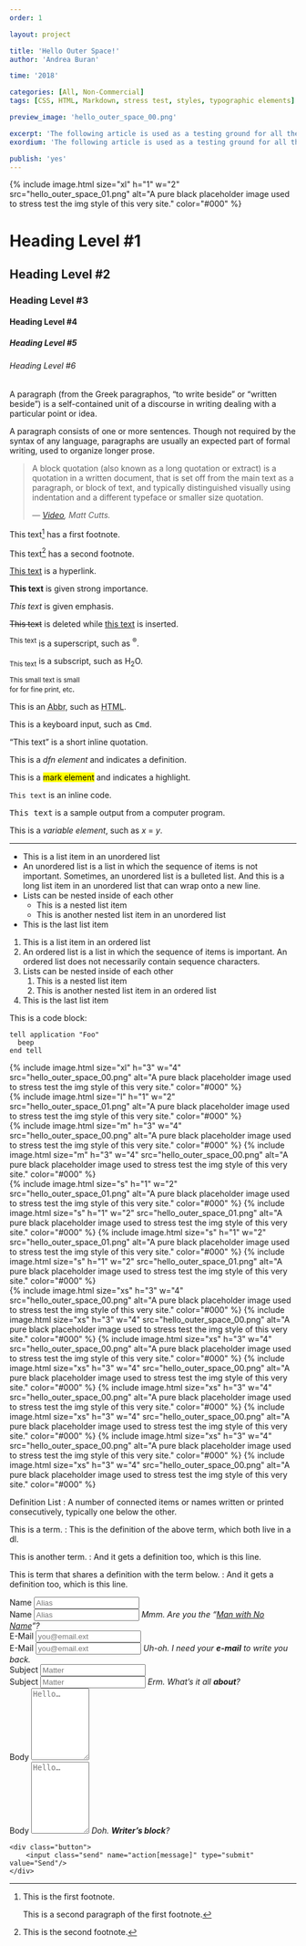 ```yaml
---
order: 1

layout: project

title: 'Hello Outer Space!'
author: 'Andrea Buran'

time: '2018'

categories: [All, Non-Commercial]
tags: [CSS, HTML, Markdown, stress test, styles, typographic elements]

preview_image: 'hello_outer_space_00.png'

excerpt: 'The following article is used as a testing ground for all the styles that shapes the body text prose and code of the Sitefolio.'
exordium: 'The following article is used as a testing ground for all the styles that shapes the body text prose, code and form of this very site.'

publish: 'yes'
---
```


<div class="figures">
    {% include image.html 
        size="xl" 
        h="1" w="2" 
        src="hello_outer_space_01.png" 
        alt="A pure black placeholder image used to stress test the img style of this very site." 
        color="#000" 
    %}
</div>

# Heading Level #1

## Heading Level #2

### Heading Level #3

#### Heading Level #4

##### Heading Level #5

###### Heading Level #6

A paragraph (from the Greek paragraphos, “to write beside” or “written beside”) is a self-contained unit of a discourse in writing dealing with a particular point or idea.

A paragraph consists of one or more sentences. Though not required by the syntax of any language, paragraphs are usually an expected part of formal writing, used to organize longer prose.

> A block quotation (also known as a long quotation or extract) is a quotation in a written document, that is set off from the main text as a paragraph, or block of text, and typically distinguished visually using indentation and a different typeface or smaller size quotation.
> 
> — <cite>[Video](http://www.youtube.com/watch?v=6r7E-69MIOU "Matt Cutts on YouTube"), Matt Cutts.</cite>

This text[^first-footnote] has a first footnote.

This text[^second-footnote] has a second footnote.

[This text](http://www.andreaburan.com/ "Andrea Buran’s Sitefolio") is a hyperlink.

**This text** is given strong importance.

*This text* is given emphasis.

<del>This text</del> is deleted while <ins>this text</ins> is inserted.

<sup>This text</sup> is a superscript, such as <sup>®</sup>.

<sub>This text</sub> is a subscript, such as H<sub>2</sub>O.

<small>This small text is small <br/>for for fine print, etc</small>.

This is an <abbr title="Abbreviation">Abbr</abbr>, such as <abbr title="HyperText Markup Language">HTML</abbr>.

This is a keyboard input, such as <kbd>Cmd</kbd>.

<q cite="https://developer.mozilla.org/en-US/docs/HTML/Element/q">This text</q> is a short inline quotation.

This is a <dfn>dfn element</dfn> and indicates a definition.

This is a <mark>mark element</mark> and indicates a highlight.

`This text` is an inline code.

<samp>This text</samp> is a sample output from a computer program.

This is a <var>variable element</var>, such as <var>x</var> = <var>y</var>.

***

+ This is a list item in an unordered list
+ An unordered list is a list in which the sequence of items is not important. Sometimes, an unordered list is a bulleted list. And this is a long list item in an unordered list that can wrap onto a new line.
+ Lists can be nested inside of each other
    + This is a nested list item
    + This is another nested list item in an unordered list
+ This is the last list item

1. This is a list item in an ordered list
1. An ordered list is a list in which the sequence of items is important. An ordered list does not necessarily contain sequence characters.
1. Lists can be nested inside of each other
    1. This is a nested list item
    1. This is another nested list item in an ordered list
1. This is the last list item

This is a code block:

    tell application "Foo"
      beep
    end tell

<div class="figures">
    {% include image.html 
        size="xl" 
        h="3" w="4" 
        src="hello_outer_space_00.png" 
        alt="A pure black placeholder image used to stress test the img style of this very site." 
        color="#000" 
    %}
</div>

<div class="figures">
    {% include image.html 
        size="l" 
        h="1" w="2" 
        src="hello_outer_space_01.png" 
        alt="A pure black placeholder image used to stress test the img style of this very site." 
        color="#000" 
    %}
</div>

<div class="figures">
    {% include image.html 
        size="m" 
        h="3" w="4" 
        src="hello_outer_space_00.png" 
        alt="A pure black placeholder image used to stress test the img style of this very site." 
        color="#000" 
    %}
    {% include image.html 
        size="m" 
        h="3" w="4" 
        src="hello_outer_space_00.png" 
        alt="A pure black placeholder image used to stress test the img style of this very site." 
        color="#000" 
    %}
</div>

<div class="figures">
    {% include image.html 
        size="s" 
        h="1" w="2" 
        src="hello_outer_space_01.png" 
        alt="A pure black placeholder image used to stress test the img style of this very site." 
        color="#000" 
    %}
    {% include image.html 
        size="s" 
        h="1" w="2" 
        src="hello_outer_space_01.png" 
        alt="A pure black placeholder image used to stress test the img style of this very site." 
        color="#000" 
    %}
    {% include image.html 
        size="s" 
        h="1" w="2" 
        src="hello_outer_space_01.png" 
        alt="A pure black placeholder image used to stress test the img style of this very site." 
        color="#000" 
    %}
    {% include image.html 
        size="s" 
        h="1" w="2" 
        src="hello_outer_space_01.png" 
        alt="A pure black placeholder image used to stress test the img style of this very site." 
        color="#000" 
    %}
</div>

<div class="figures">
    {% include image.html 
        size="xs" 
        h="3" w="4" 
        src="hello_outer_space_00.png" 
        alt="A pure black placeholder image used to stress test the img style of this very site." 
        color="#000" 
    %}
    {% include image.html 
        size="xs" 
        h="3" w="4" 
        src="hello_outer_space_00.png" 
        alt="A pure black placeholder image used to stress test the img style of this very site." 
        color="#000" 
    %}
    {% include image.html 
        size="xs" 
        h="3" w="4" 
        src="hello_outer_space_00.png" 
        alt="A pure black placeholder image used to stress test the img style of this very site." 
        color="#000" 
    %}
    {% include image.html 
        size="xs" 
        h="3" w="4" 
        src="hello_outer_space_00.png" 
        alt="A pure black placeholder image used to stress test the img style of this very site." 
        color="#000" 
    %}
    {% include image.html 
        size="xs" 
        h="3" w="4" 
        src="hello_outer_space_00.png" 
        alt="A pure black placeholder image used to stress test the img style of this very site." 
        color="#000" 
    %}
    {% include image.html 
        size="xs" 
        h="3" w="4" 
        src="hello_outer_space_00.png" 
        alt="A pure black placeholder image used to stress test the img style of this very site." 
        color="#000" 
    %}
    {% include image.html 
        size="xs" 
        h="3" w="4" 
        src="hello_outer_space_00.png" 
        alt="A pure black placeholder image used to stress test the img style of this very site." 
        color="#000" 
    %}
    {% include image.html 
        size="xs" 
        h="3" w="4" 
        src="hello_outer_space_00.png" 
        alt="A pure black placeholder image used to stress test the img style of this very site." 
        color="#000" 
    %}
</div>

Definition List
: A number of connected items or names written or printed consecutively, typically one below the other.

This is a term.
: This is the definition of the above term, which both live in a dl.

This is another term.
: And it gets a definition too, which is this line.

This is term that shares a definition with the term below.
: And it gets a definition too, which is this line.

<div class="form">
    <div class="field">
        <label for="name">Name</label>
        <input id="name" name="field[name]" placeholder="Alias" type="text"/>
    </div>
    <div class="field error">
        <label for="name">Name</label>
        <input id="name" name="field[name]" placeholder="Alias" type="text"/>
        <i>Mmm. Are you the “<a href="http://en.wikipedia.org/wiki/Man_with_No_Name" target="_blank" title="Man with No Name on Wikipedia">Man with No Name</a>”?</i>
    </div>
    <div class="field">
        <label for="email">E-Mail</label>
        <input id="email" name="field[email]" placeholder="you@email.ext" type="text"/>
    </div>
    <div class="field error">
        <label for="email">E-Mail</label>
        <input id="email" name="field[email]" placeholder="you@email.ext" type="text"/>
        <i>Uh-oh. I need your <strong>e-mail</strong> to write you back.</i>
    </div>
    <div class="field">
        <label for="subject">Subject</label>
        <input id="subject" name="field[subject]" placeholder="Matter" type="text"/>
    </div>
    <div class="field error">
        <label for="subject">Subject</label>
        <input id="subject" name="field[subject]" placeholder="Matter" type="text"/>
        <i>Erm. What’s it all <strong>about</strong>?</i>
    </div>
    <div class="field">
        <label for="body">Body</label>
        <textarea id="field[body]" name="body" placeholder="Hello…" cols="10" rows="8"></textarea>
    </div>
    <div class="field error">
        <label for="body">Body</label>
        <textarea id="field[body]" name="body" placeholder="Hello…" cols="10" rows="8"></textarea>
        <i>Doh. <strong>Writer’s block</strong>?</i>
    </div>

    <div class="button">
        <input class="send" name="action[message]" type="submit" value="Send"/>
    </div>
</div>


[^first-footnote]: This is the first footnote.

    This is a second paragraph of the first footnote.

[^second-footnote]: This is the second footnote.